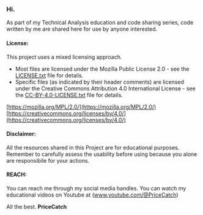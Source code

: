 ### Hi.

As part of my Technical Analysis education and code sharing series, code written by me are shared here for use by anyone interested.

#### License:

This project uses a mixed licensing approach.

* Most files are licensed under the Mozilla Public License 2.0 - see the [LICENSE.txt](LICENSE.txt) file for details.
* Specific files (as indicated by their header comments) are licensed under the Creative Commons Attribution 4.0 International License - see the [CC-BY-4.0-LICENSE.txt](CC-BY-4.0-LICENSE.txt) file for details.

[https://mozilla.org/MPL/2.0/](https://mozilla.org/MPL/2.0/)
[https://creativecommons.org/licenses/by/4.0/](https://creativecommons.org/licenses/by/4.0/)

#### Disclaimer:
All the resources shared in this Project are for educational purposes. Remember to carefully assess the usability before using because you alone are responsibile for your actions.

#### REACH:
You can reach me through my social media handles. You can watch my educational videos on Youtube at (www.youtube.com/@PriceCatch) 

All the best.
**PriceCatch**
